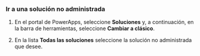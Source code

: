 ### <a name="navigate-to-an-unmanaged-solution"></a>Ir a una solución no administrada

1. En el portal de PowerApps, seleccione **Soluciones** y, a continuación, en la barra de herramientas, seleccione **Cambiar a clásico**.

2. En la lista **Todas las soluciones** seleccione la solución no administrada que desee.


